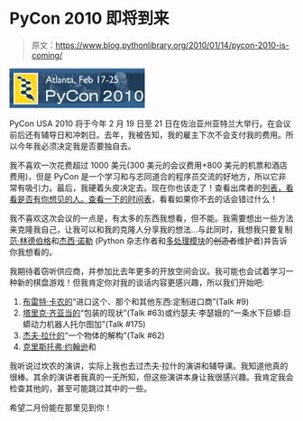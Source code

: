# PyCon 2010 即将到来

> 原文：<https://www.blog.pythonlibrary.org/2010/01/14/pycon-2010-is-coming/>

[![PyCon 2010: Atlanta](img/48041ac356fba5373150c76a8dc59429.png "PyCon 2010: Atlanta")](http://us.pycon.org/)

PyCon USA 2010 将于今年 2 月 19 日至 21 日在佐治亚州亚特兰大举行。在会议前后还有辅导日和冲刺日。去年，我被告知，我的雇主下次不会支付我的费用。所以今年我必须决定我是否要独自去。

我不喜欢一次花费超过 1000 美元(300 美元的会议费用+800 美元的机票和酒店费用)，但是 PyCon 是一个学习和与志同道合的程序员交流的好地方，所以它非常有吸引力。最后，我硬着头皮决定去。现在你也该走了！查看出席者的[列表，看看是否有你想见的人。查看一下](https://us.pycon.org/2010/register/default/attendees)[的时间表](http://us.pycon.org/2010/conference/talks/)，看看如果你不去的话会错过什么！

我不喜欢这次会议的一点是，有太多的东西我想看，但不能。我需要想出一些方法来克隆我自己，让我可以和我的克隆人分享我的想法...与此同时，我想我只要复制[范·林德伯格](http://pycon.blogspot.com/2009/12/five-talks-i-really-want-to-see.html)和[杰西·诺勒](http://jessenoller.com/2009/12/06/pycon-2010-talks-i-want-to-see-keynotes-registration-open/) (Python 杂志作者和[多处理模块](http://docs.python.org/library/multiprocessing.html)的~~创造者~~维护者)并告诉你我想看的。

我期待着窃听供应商，并参加比去年更多的开放空间会议。我可能也会试着学习一种新的棋盘游戏！但我肯定你对我的谈话内容更感兴趣，所以我们开始吧:

1) [布雷特·卡农的](http://sayspy.blogspot.com/)“进口这个、那个和其他东西:定制进口商”(Talk #9)
2) [塔里克·齐亚当的](http://tarekziade.wordpress.com/)“包装的现状”(Talk #63)或约瑟夫·李瑟娥的“一条水下巨蟒:巨蟒动力机器人托尔图加”(Talk #175)
3) [杰夫·拉什的](http://www.blogger.com/profile/14683745915943062235)“一个物体的解构”(Talk #62)
4) [克里斯托弗·约翰逊](http://www.meetup.com/python-atlanta/members/5666059/)和

我听说过坎农的演讲，实际上我也去过杰夫·拉什的演讲和辅导课。我知道他真的很棒。其余的演讲者我真的一无所知，但这些演讲本身让我很感兴趣。我肯定我会检查其他的，甚至可能跳过其中的一些。

希望二月份能在那里见到你！